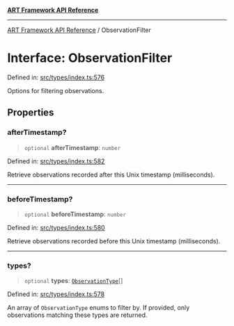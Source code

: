 [**ART Framework API Reference**](../README.md)

***

[ART Framework API Reference](../README.md) / ObservationFilter

# Interface: ObservationFilter

Defined in: [src/types/index.ts:576](https://github.com/hashangit/ART/blob/13d06b82b833201787abcae252aaec8212ec73f7/src/types/index.ts#L576)

Options for filtering observations.

## Properties

### afterTimestamp?

> `optional` **afterTimestamp**: `number`

Defined in: [src/types/index.ts:582](https://github.com/hashangit/ART/blob/13d06b82b833201787abcae252aaec8212ec73f7/src/types/index.ts#L582)

Retrieve observations recorded after this Unix timestamp (milliseconds).

***

### beforeTimestamp?

> `optional` **beforeTimestamp**: `number`

Defined in: [src/types/index.ts:580](https://github.com/hashangit/ART/blob/13d06b82b833201787abcae252aaec8212ec73f7/src/types/index.ts#L580)

Retrieve observations recorded before this Unix timestamp (milliseconds).

***

### types?

> `optional` **types**: [`ObservationType`](../enumerations/ObservationType.md)[]

Defined in: [src/types/index.ts:578](https://github.com/hashangit/ART/blob/13d06b82b833201787abcae252aaec8212ec73f7/src/types/index.ts#L578)

An array of `ObservationType` enums to filter by. If provided, only observations matching these types are returned.
